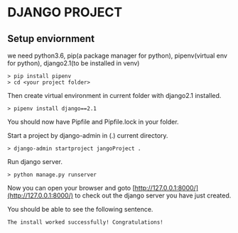 # DJANGO PROJECT

## Setup enviornment
we need python3.6, pip(a package manager for python), pipenv(virtual env for python), django2.1(to be installed in venv)
```
> pip install pipenv
> cd <your project folder>
```
Then create virtual environment in current folder with django2.1 installed.
```
> pipenv install django==2.1
```
You should now have Pipfile and Pipfile.lock in your folder.

Start a project by django-admin in (.) current directory.
```
> django-admin startproject jangoProject .
```

Run django server.
```
> python manage.py runserver
```
Now you can open your browser and goto [http://127.0.0.1:8000/](http://127.0.0.1:8000/) to check out the django server you have just created.

You should be able to see the following sentence.

```The install worked successfully! Congratulations!```
